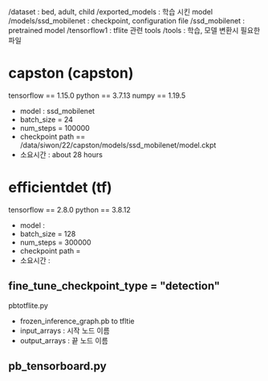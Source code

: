 /dataset : bed, adult, child
/exported_models : 학습 시킨 model
/models/ssd_mobilenet : checkpoint, configuration file
/ssd_mobilenet : pretrained model
/tensorflow1 : tflite 관련 tools
/tools : 학습, 모델 변환시 필요한 파일

# capston (capston)
tensorflow == 1.15.0
python == 3.7.13
numpy == 1.19.5
- model : ssd_mobilenet
- batch_size = 24
- num_steps = 100000
- checkpoint path == /data/siwon/22/capston/models/ssd_mobilenet/model.ckpt
- 소요시간 : about 28 hours

# efficientdet (tf)
tensorflow == 2.8.0
python == 3.8.12
- model : 
- batch_size = 128
- num_steps = 300000
- checkpoint path = 
- 소요시간 : 

fine_tune_checkpoint_type = "detection"
--------------------------------------------------------------------------------------------
pbtotflite.py 
- frozen_inference_graph.pb to tfltie
- input_arrays : 시작 노드 이름
- output_arrays : 끝 노드 이름

pb_tensorboard.py 
--------------------------------------------------------------------------------------------


